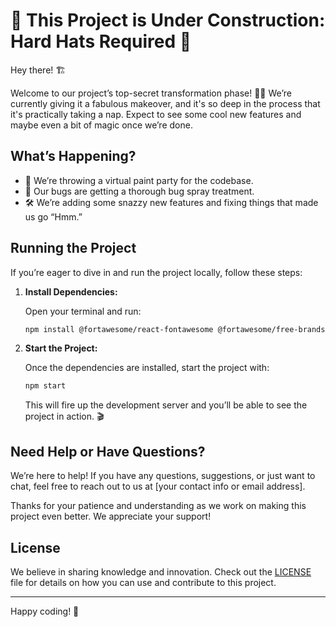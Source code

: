 # 🚧 This Project is Under Construction: Hard Hats Required 🚧

Hey there! 🏗️

Welcome to our project’s top-secret transformation phase! 🕵️‍♂️ We’re currently giving it a fabulous makeover, and it's so deep in the process that it's practically taking a nap. Expect to see some cool new features and maybe even a bit of magic once we’re done.

## What’s Happening?

- 🎨 We’re throwing a virtual paint party for the codebase.
- 🔧 Our bugs are getting a thorough bug spray treatment.
- 🛠️ We’re adding some snazzy new features and fixing things that made us go “Hmm.”


## Running the Project

If you’re eager to dive in and run the project locally, follow these steps:

1. **Install Dependencies:**

    Open your terminal and run:
    ```bash
    npm install @fortawesome/react-fontawesome @fortawesome/free-brands-svg-icons @fortawesome/free-solid-svg-icons
    ```

2. **Start the Project:**

    Once the dependencies are installed, start the project with:
    ```bash
    npm start
    ```

    This will fire up the development server and you’ll be able to see the project in action. 🎬

## Need Help or Have Questions?

We’re here to help! If you have any questions, suggestions, or just want to chat, feel free to reach out to us at [your contact info or email address].

Thanks for your patience and understanding as we work on making this project even better. We appreciate your support!

## License

We believe in sharing knowledge and innovation. Check out the [LICENSE](LICENSE) file for details on how you can use and contribute to this project.

---

Happy coding! 🚀
